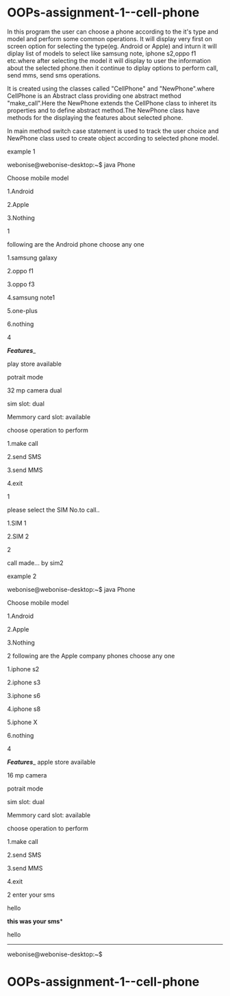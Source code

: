 # OOPs-assignment-1--cell-phone

In this program the user can choose a phone according to the it's type and model and perform some common operations. It will display very first on screen option for selecting the type(eg. Android or Apple) and inturn it will diplay list of models to select like samsung note, iphone s2,oppo f1 etc.where after selecting the model it will display to user the information about the selected phone.then it continue to diplay options to perform call, send mms, send sms operations. 


It is created using the classes called "CellPhone" and "NewPhone".where CellPhone is an Abstract class providing one abstract method "make_call".Here the NewPhone extends the CellPhone class to inheret its properties and to define abstract method.The NewPhone class have methods for the displaying the features about selected phone.


In main method switch case statement is used to track the user choice and NewPhone class used to create object according to selected phone model.

example 1


webonise@webonise-desktop:~$ java Phone

Choose mobile model

1.Android 

2.Apple

3.Nothing

1

following are the Android phone choose any one

1.samsung galaxy

2.oppo f1

3.oppo f3

4.samsung note1

5.one-plus

6.nothing


4


_____Features______

play store available

potrait mode

32 mp camera dual

sim slot: dual

Memmory card slot: available



choose operation to perform 


1.make call

2.send SMS

3.send MMS

4.exit

1


please select the SIM No.to call..

1.SIM 1

2.SIM 2

2


call made... by sim2





example 2



webonise@webonise-desktop:~$ java Phone

Choose mobile model


1.Android 

2.Apple

3.Nothing

2
following are the Apple company phones choose any one


1.iphone s2

2.iphone s3

3.iphone s6

4.iphone s8

5.iphone X

6.nothing


4


_____Features______
apple store available

16 mp camera

potrait mode

sim slot: dual

Memmory card slot: available



choose operation to perform
 

1.make call

2.send SMS

3.send MMS

4.exit

2
enter your sms

hello

******this was your sms*******

hello

************



webonise@webonise-desktop:~$ 


# OOPs-assignment-1--cell-phone
